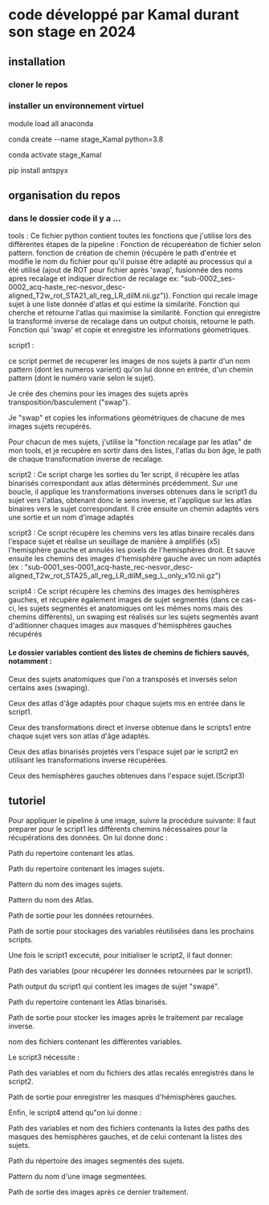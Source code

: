 # code développé par Kamal durant son stage en 2024

## installation
### cloner le repos

### installer un environnement virtuel
module load all anaconda

conda create --name stage_Kamal python=3.8

conda activate stage_Kamal

pip install antspyx

## organisation du repos
### dans le dossier code il y a ...
tools : Ce fichier python contient toutes les fonctions que j'utilise lors des diffèrentes étapes de la pipeline :
Fonction de récuperéation de fichier selon pattern.
fonction de création de chemin (récupère le path d'entrée et  modifie le nom du fichier pour qu'il puisse être adapté au processus qui a été utilisé (ajout de ROT pour fichier après 'swap', 
fusionnée des noms apres recalage et indiquer direction de recalage ex:  "sub-0002_ses-0002_acq-haste_rec-nesvor_desc-aligned_T2w_rot_STA21_all_reg_LR_dilM.nii.gz")).
Fonction qui recale image sujet à une liste donnée d'atlas et qui estime la similarité.
Fonction qui cherche et retourne l'atlas qui maximise la similarité.
Fonction qui enregistre la transformé inverse de recalage dans un output choisis, retourne le path.
Fonction qui 'swap' et copie et enregistre les informations géometriques.


script1 :

ce script permet de recuperer les images de nos sujets à partir d'un nom pattern (dont les numeros varient) qu'on lui donne en entrée,
d'un chemin pattern (dont le numéro varie selon le sujet). 

Je crée des chemins pour les images des sujets après transposition/basculement ("swap").

Je "swap" et copies les informations géométriques de chacune de mes images sujets recupérés.

Pour chacun de mes sujets, j'utilise la "fonction recalage par les atlas" de mon tools, et je recupère en sortir dans des listes, l'atlas du bon âge, le path de chaque transformation inverse de recalage.

script2 :
Ce script charge les sorties du 1er script, il récupère les atlas binarisés correspondant aux atlas déterminés prcédemment. 
Sur une boucle, il applique les transformations inverses obtenues dans le script1 du sujet vers l'atlas, obtenant donc le sens inverse, 
et l'applique sur les atlas binaires vers le sujet correspondant. Il crée ensuite un chemin adaptés vers une sortie et un nom d'image adaptés

script3 : 
Ce script récupère les chemins vers les atlas binaire recalés dans l'espace sujet et réalise un seuillage de manière à amplifiés (x5) l'hemisphère gauche et annulés les pixels de l'hemisphères droit.
Et sauve ensuite les chemins des images d'hemisphère gauche avec un nom adaptés (ex : "sub-0001_ses-0001_acq-haste_rec-nesvor_desc-aligned_T2w_rot_STA25_all_reg_LR_dilM_seg_L_only_x10.nii.gz")

script4 : 
Ce script récupère les chemins des images des hemisphères gauches, et récupère également images de sujet segmentés (dans ce cas-ci, les sujets segmentés et anatomiques ont les mêmes noms mais des chemins diffèrents),
un swaping est réalisés sur les sujets segmentés avant d'aditionner chaques images aux masques d'hémisphères gauches récupérés


#### Le dossier variables contient des listes de chemins de fichiers sauvés, notamment : 
Ceux des sujets anatomiques que l'on a transposés et inversés selon certains axes (swaping).

Ceux des atlas d'âge adaptés pour chaque sujets mis en entrée dans le script1.

Ceux des transformations direct et inverse obtenue dans le scripts1 entre chaque sujet vers son atlas d'âge adaptés.

Ceux des atlas binarisés projetés vers l'espace sujet par le script2 en utilisant les transformations inverse récupérées.

Ceux des hemisphères gauches obtenues dans l'espace sujet.(Script3)


## tutoriel
Pour appliquer le pipeline à une image, suivre la procédure suivante:
Il faut preparer pour le script1 les diffèrents chemins nécessaires pour la récupérations des données. 
On lui donne donc :

Path du repertoire contenant les atlas.

Path du repertoire contenant les images sujets.

Pattern du nom des images sujets.

Pattern du nom des Atlas.

Path de sortie pour les données retournées.

Path de sortie pour stockages des variables réutilisées dans les prochains scripts.

Une fois le script1 excecuté, pour initialiser le script2, il faut donner:

Path des variables (pour récupérer les données retournées par le script1).

Path output du script1 qui contient les images de sujet "swapé".

Path du repertoire contenant les Atlas binarisés.

Path de sortie pour stocker les images après le traitement par recalage inverse.

nom des fichiers contenant les diffèrentes variables.

Le script3 nécessite :

Path des variables et nom du fichiers des atlas recalés enregistrés dans le script2.

Path de sortie pour enregistrer les masques d'hémisphères gauches.

Enfin, le script4 attend qu"on lui donne : 

Path des variables et nom des fichiers contenants la listes des paths des masques des hemisphères gauches, et de celui contenant la listes des sujets.

Path du répertoire des images segmentés des sujets.

Pattern du nom d'une image segmentées.

Path de sortie des images après ce dernier traitement.
                        